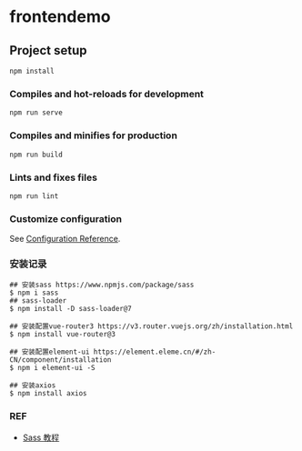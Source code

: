 # frontendemo

## Project setup
```
npm install
```

### Compiles and hot-reloads for development
```
npm run serve
```

### Compiles and minifies for production
```
npm run build
```

### Lints and fixes files
```
npm run lint
```

### Customize configuration
See [Configuration Reference](https://cli.vuejs.org/config/).


### 安装记录

```shell script
## 安装sass https://www.npmjs.com/package/sass
$ npm i sass
## sass-loader
$ npm install -D sass-loader@7

## 安装配置vue-router3 https://v3.router.vuejs.org/zh/installation.html
$ npm install vue-router@3 

## 安装配置element-ui https://element.eleme.cn/#/zh-CN/component/installation
$ npm i element-ui -S

## 安装axios
$ npm install axios
```

### REF
* [Sass 教程](https://www.runoob.com/sass/sass-tutorial.html)
